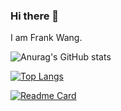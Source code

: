 ### Hi there 👋
I am Frank Wang.

![Anurag's GitHub stats](https://github-readme-stats.vercel.app/api?username=Frank-III&theme=apprentice&show_icons=true&count_private=true)

[![Top Langs](https://github-readme-stats.vercel.app/api/top-langs/?username=anuraghazra)](https://github.com/Frank-III/github-readme-stats)

[![Readme Card](https://github-readme-stats.vercel.app/api/pin/?username=Frank-III&repo=NotionSDK.jl)](https://github.com/Frank-III/github-readme-stats)



<!--
**Frank-III/Frank-III** is a ✨ _special_ ✨ repository because its `README.md` (this file) appears on your GitHub profile.

Here are some ideas to get you started:

- 🔭 I’m currently working on ...
- 🌱 I’m currently learning ...
- 👯 I’m looking to collaborate on ...
- 🤔 I’m looking for help with ...
- 💬 Ask me about ...
- 📫 How to reach me: ...
- 😄 Pronouns: ...
- ⚡ Fun fact: ...
-->
